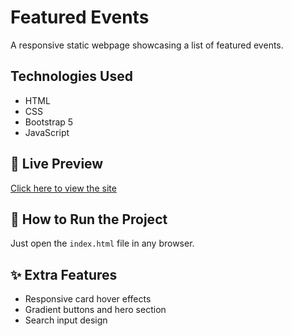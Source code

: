 # Featured Events
A responsive static webpage showcasing a list of featured events.
## Technologies Used
- HTML
- CSS
- Bootstrap 5
- JavaScript

## 🚀 Live Preview
[Click here to view the site](https://featured-events.vercel.app)

## 📂 How to Run the Project
Just open the `index.html` file in any browser.

## ✨ Extra Features
- Responsive card hover effects
- Gradient buttons and hero section
- Search input design
